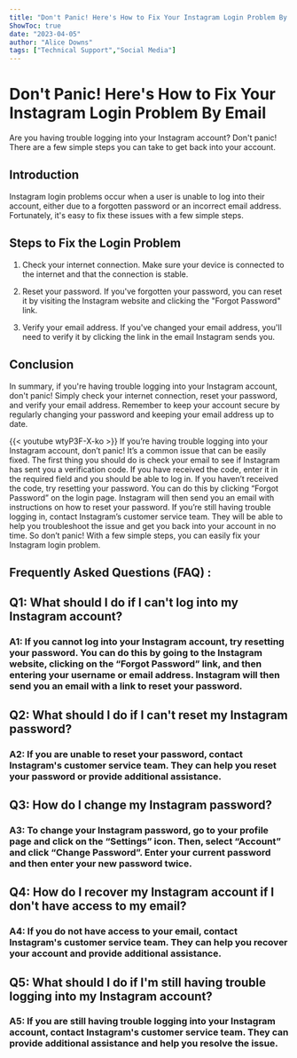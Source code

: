 ```yaml
---
title: "Don't Panic! Here's How to Fix Your Instagram Login Problem By Email"
ShowToc: true 
date: "2023-04-05"
author: "Alice Downs" 
tags: ["Technical Support","Social Media"]
---
```

# Don't Panic! Here's How to Fix Your Instagram Login Problem By Email

Are you having trouble logging into your Instagram account? Don't panic! There are a few simple steps you can take to get back into your account.

## Introduction

Instagram login problems occur when a user is unable to log into their account, either due to a forgotten password or an incorrect email address. Fortunately, it's easy to fix these issues with a few simple steps.

## Steps to Fix the Login Problem

1. Check your internet connection. Make sure your device is connected to the internet and that the connection is stable.

2. Reset your password. If you've forgotten your password, you can reset it by visiting the Instagram website and clicking the "Forgot Password" link.

3. Verify your email address. If you've changed your email address, you'll need to verify it by clicking the link in the email Instagram sends you.

## Conclusion

In summary, if you're having trouble logging into your Instagram account, don't panic! Simply check your internet connection, reset your password, and verify your email address. Remember to keep your account secure by regularly changing your password and keeping your email address up to date.

{{< youtube wtyP3F-X-ko >}} 
If you’re having trouble logging into your Instagram account, don’t panic! It’s a common issue that can be easily fixed. The first thing you should do is check your email to see if Instagram has sent you a verification code. If you have received the code, enter it in the required field and you should be able to log in. If you haven’t received the code, try resetting your password. You can do this by clicking “Forgot Password” on the login page. Instagram will then send you an email with instructions on how to reset your password. If you’re still having trouble logging in, contact Instagram’s customer service team. They will be able to help you troubleshoot the issue and get you back into your account in no time. So don’t panic! With a few simple steps, you can easily fix your Instagram login problem.

## Frequently Asked Questions (FAQ) :
<h2>Q1: What should I do if I can't log into my Instagram account?</h2>

<h3>A1: If you cannot log into your Instagram account, try resetting your password. You can do this by going to the Instagram website, clicking on the “Forgot Password” link, and then entering your username or email address. Instagram will then send you an email with a link to reset your password.</h3>

<h2>Q2: What should I do if I can't reset my Instagram password?</h2>

<h3>A2: If you are unable to reset your password, contact Instagram's customer service team. They can help you reset your password or provide additional assistance.</h3>

<h2>Q3: How do I change my Instagram password?</h2>

<h3>A3: To change your Instagram password, go to your profile page and click on the “Settings” icon. Then, select “Account” and click “Change Password”. Enter your current password and then enter your new password twice.</h3>

<h2>Q4: How do I recover my Instagram account if I don't have access to my email?</h2>

<h3>A4: If you do not have access to your email, contact Instagram's customer service team. They can help you recover your account and provide additional assistance.</h3>

<h2>Q5: What should I do if I'm still having trouble logging into my Instagram account?</h2>

<h3>A5: If you are still having trouble logging into your Instagram account, contact Instagram's customer service team. They can provide additional assistance and help you resolve the issue.</h3>


